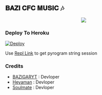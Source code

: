 <h2 align="centre">𝐁𝐀𝐙𝐈 𝐂𝐅𝐂 𝐌𝐔𝐒𝐈𝐂 🎶</h2>



<p align="center">
  <img src="https://telegra.ph/file/1de0bea64669603771c9a.jpg">
</p>


### Deploy To Heroku</h4>

[![Deploy](https://www.herokucdn.com/deploy/button.svg)](https://heroku.com/deploy?template=https://github.com/Infinity-Bots/GroupMusicPlayerBot)

Use [Repl Link](https://replit.com/@SpEcHiDe/GenerateStringSession) to get pyrogram string session

### Credits
- [BAZIGARYT](https://t.me/BAZIGARYT) : Devloper
- [Heyaman](https://t.me/heyaaman) : Devloper
- [Soulmate](https://t.me/SoUlMaTe_oFFicIAl) :  Devloper
